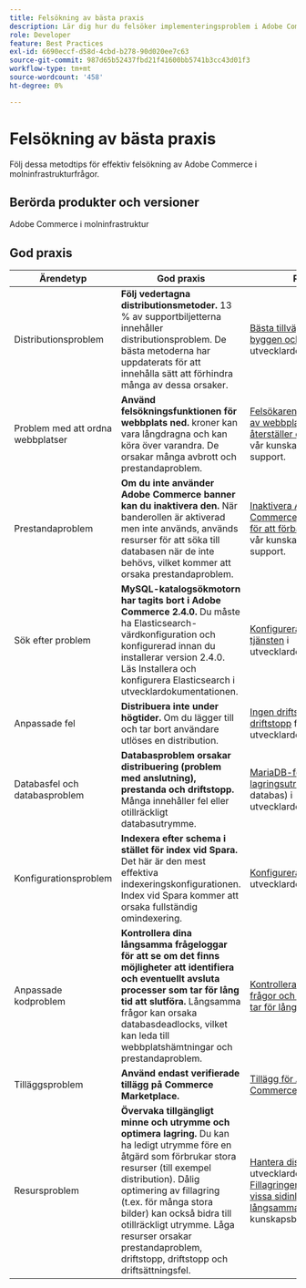 ```yaml
---
title: Felsökning av bästa praxis
description: Lär dig hur du felsöker implementeringsproblem i Adobe Commerce.
role: Developer
feature: Best Practices
exl-id: 6690eccf-d58d-4cbd-b278-90d020ee7c63
source-git-commit: 987d65b52437fbd21f41600bb5741b3cc43d01f3
workflow-type: tm+mt
source-wordcount: '458'
ht-degree: 0%

---
```


# Felsökning av bästa praxis

Följ dessa metodtips för effektiv felsökning av Adobe Commerce i molninfrastrukturfrågor.

## Berörda produkter och versioner

Adobe Commerce i molninfrastruktur

## God praxis

| Ärendetyp | God praxis | Resurs |
|----------------------------|----------------------------------------------------------------------------------------------------------------------------------------------------------------------------------------------------------------------------------------------------------------------------------------------------------------------------------------------------------------------------------------------------|-------------------------------------------------------------------------------------------------------------------------------------------------------------------------------------------------------------------------------------------------------------------------------------------------------------------------------------------------------------------------------------------------------|
| Distributionsproblem | **Följ vedertagna distributionsmetoder.** 13 % av supportbiljetterna innehåller distributionsproblem. De bästa metoderna har uppdaterats för att innehålla sätt att förhindra många av dessa orsaker. | [Bästa tillvägagångssätt för byggen och distribution](https://experienceleague.adobe.com/en/docs/commerce-cloud-service/user-guide/develop/deploy/best-practices#best-practices) i utvecklardokumentationen. |
| Problem med att ordna webbplatser | **Använd felsökningsfunktionen för webbplats ned.** kroner kan vara långdragna och kan köra över varandra. De orsakar många avbrott och prestandaproblem. | [Felsökaren för att stänga av webbplats](https://experienceleague.adobe.com/docs/commerce-knowledge-base/kb/troubleshooting/site-down-or-unresponsive/magento-site-down-troubleshooter.html?lang=en) och [Så här återställer du cron-jobb](https://experienceleague.adobe.com/docs/commerce-knowledge-base/kb/troubleshooting/miscellaneous/cron-job-is-stuck-in-running-status.html?lang=en) i vår kunskapsbas för support. |
| Prestandaproblem | **Om du inte använder Adobe Commerce banner kan du inaktivera den.** När banderollen är aktiverad men inte används, används resurser för att söka till databasen när de inte behövs, vilket kommer att orsaka prestandaproblem. | [Inaktivera Adobe Commerce Banner-utdata för att förbättra prestanda](https://experienceleague.adobe.com/docs/commerce-knowledge-base/kb/troubleshooting/miscellaneous/disable-magento-banner-output-to-improve-site-performance.html) i vår kunskapsbas för support. |
| Sök efter problem | **MySQL-katalogsökmotorn har tagits bort i Adobe Commerce 2.4.0.** Du måste ha Elasticsearch-värdkonfiguration och konfigurerad innan du installerar version 2.4.0. Läs Installera och konfigurera Elasticsearch i utvecklardokumentationen. | [Konfigurera Elasticsearch-tjänsten](https://experienceleague.adobe.com/en/docs/commerce-cloud-service/user-guide/configure/service/elasticsearch) i utvecklardokumentationen. |
| Anpassade fel | **Distribuera inte under högtider.** Om du lägger till och tar bort användare utlöses en distribution. | [Ingen driftsättning vid driftstopp](https://experienceleague.adobe.com/en/docs/commerce-cloud-service/user-guide/develop/deploy/reduce-downtime) finns i utvecklardokumentationen. |
| Databasfel och databasproblem | **Databasproblem orsakar distribuering (problem med anslutning), prestanda och driftstopp.** Många innehåller fel eller otillräckligt databasutrymme. | [MariaDB-felkoder](https://mariadb.com/kb/en/library/mariadb-error-codes/#mariadb-specific-error-codes); [Hantera lagringsutrymme](https://experienceleague.adobe.com/en/docs/commerce-cloud-service/user-guide/develop/storage/manage-disk-space) (inklusive databas) i utvecklardokumentationen. |
| Konfigurationsproblem | **Indexera efter schema i stället för index vid Spara.** Det här är den mest effektiva indexeringskonfigurationen. Index vid Spara kommer att orsaka fullständig omindexering. | [Konfigurera indexerare](../../../configuration/cli/manage-indexers.md#configure-indexers) i utvecklardokumentationen. |
| Anpassade kodproblem | **Kontrollera dina långsamma frågeloggar för att se om det finns möjligheter att identifiera och eventuellt avsluta processer som tar för lång tid att slutföra.** Långsamma frågor kan orsaka databasdeadlocks, vilket kan leda till webbplatshämtningar och prestandaproblem. | [Kontrollerar långsamma frågor och processer som tar för lång tid i MySQL](https://experienceleague.adobe.com/docs/commerce-knowledge-base/kb/troubleshooting/database/checking-slow-queries-and-processes-mysql.html) |
| Tilläggsproblem | **Använd endast verifierade tillägg på Commerce Marketplace.** | [Tillägg för Adobe Commerce](https://marketplace.magento.com/extensions.html) |
| Resursproblem | **Övervaka tillgängligt minne och utrymme och optimera lagring.** Du kan ha ledigt utrymme före en åtgärd som förbrukar stora resurser (till exempel distribution). Dålig optimering av fillagring (t.ex. för många stora bilder) kan också bidra till otillräckligt utrymme. Låga resurser orsakar prestandaproblem, driftstopp, driftstopp och driftsättningsfel. | [Hantera diskutrymme](https://experienceleague.adobe.com/en/docs/commerce-cloud-service/user-guide/develop/storage/manage-disk-space) i vår utvecklardokumentation. [Fillagringen är låg/slut och vissa sidinläsningar är långsamma](https://experienceleague.adobe.com/docs/commerce-knowledge-base/kb/troubleshooting/miscellaneous/file-storage-low-specific-page-loads-are-slow.html?lang=en) i vår kunskapsbas för support. |
